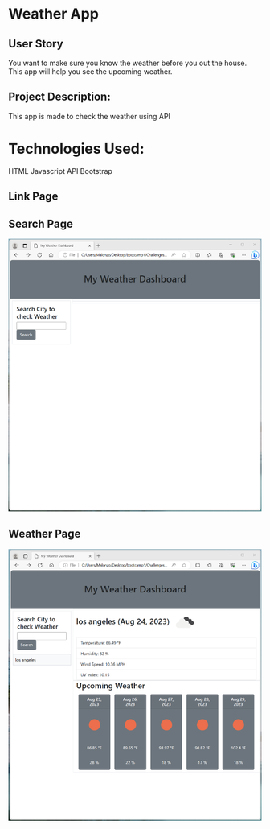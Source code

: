 # Weather App 

## User Story
You want to make sure you know the weather before you out the house. 
This app will help you see the upcoming weather.

## Project Description:
This app is made to check the weather using API

# Technologies Used:
HTML 
Javascript
API
Bootstrap

## Link Page


## Search Page
![Search Page](Assets/images/searchpage.png)


## Weather Page
![Weather Page](Assets/images/weatherpage.png)
